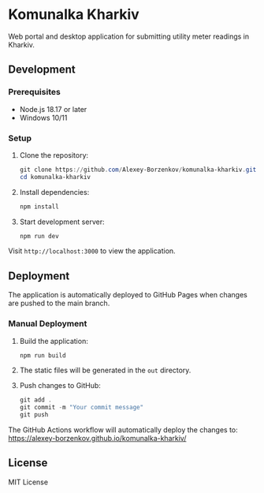 # Komunalka Kharkiv

Web portal and desktop application for submitting utility meter readings in Kharkiv.

## Development

### Prerequisites
- Node.js 18.17 or later
- Windows 10/11

### Setup

1. Clone the repository:
   ```powershell
   git clone https://github.com/Alexey-Borzenkov/komunalka-kharkiv.git
   cd komunalka-kharkiv
   ```

2. Install dependencies:
   ```powershell
   npm install
   ```

3. Start development server:
   ```powershell
   npm run dev
   ```

Visit `http://localhost:3000` to view the application.

## Deployment

The application is automatically deployed to GitHub Pages when changes are pushed to the main branch.

### Manual Deployment

1. Build the application:
   ```powershell
   npm run build
   ```

2. The static files will be generated in the `out` directory.

3. Push changes to GitHub:
   ```powershell
   git add .
   git commit -m "Your commit message"
   git push
   ```

The GitHub Actions workflow will automatically deploy the changes to:
https://alexey-borzenkov.github.io/komunalka-kharkiv/

## License

MIT License

